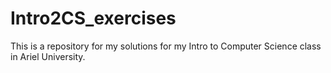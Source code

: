 # Intro2CS_exercises
This is a repository for my solutions for my Intro to Computer Science class in Ariel University.
